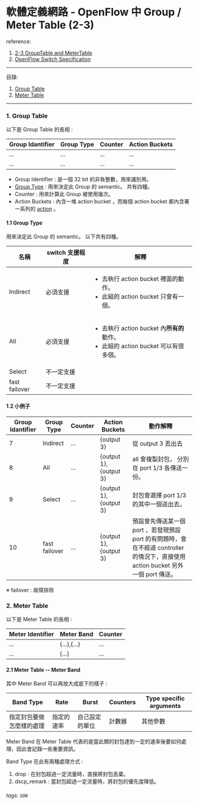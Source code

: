 # 軟體定義網路 - OpenFlow 中 Group / Meter Table (2-3)

reference:

1. [2-3 GroupTable and MeterTable](https://www.youtube.com/watch?v=kHdym8hVeFs)
2. [OpenFlow Switch Specification](https://opennetworking.org/wp-content/uploads/2014/10/openflow-switch-v1.3.5.pdf)

----

目錄:

1. [Group Table](#1-Group-Table) 
2. [Meter Table](#2-Meter-Table)

---

### 1. Group Table

以下是 Group Table 的長相 :

| Group Idantifier | Group Type | Counter | Action Buckets|
| -------- | -------- | -------- | -------- |
| ... |... |... |... |
| ... |... |... |... |

* Group Identifier : 是一個 32 bit 的非負整數，用來識別用。
* [Group Type](#11-Group-Type) : 用來決定此 Group 的 semantic。 共有四種。
* Counter : 用來計算此 Group 被使用幾次。
* Action Buckets : 內含一堆 action bucket ，而每個 action bucket 都內含著一系列的 [action](https://hackmd.io/@91UWhfTFSYS7v0K-bURk6A/rylyjGUni#switch-processing) 。

#### 1.1 Group Type
用來決定此 Group 的 semantic。 以下共有四種。



| 名稱 | switch 支援程度 | 解釋 |
| -------- | -------- | -------- |
|  Indirect    |  必須支援   |   <ul style='list-style-position:outside;'><li>去執行 action bucket 裡面的動作。</li><li>此組的 action bucket 只會有一個。</li> </ul>|
|All|  必須支援   |<ul style='list-style-position:outside;'> <li>去執行 action bucket 內**所有的**動作。</li> <li>此組的 action bucket 可以有很多個。</li> </ul>|
|Select|  不一定支援   ||
|fast failover|  不一定支援   ||

#### 1.2 小例子

| Group Idantifier | Group Type | Counter | Action Buckets| 動作解釋 |
| -------- | -------- | -------- | -------- | -------- |
| 7 |Indirect |... |{output 3} | 從 output 3 丟出去 | 
| 8 |All |... |{output 1}, {output 3} | all 會複製封包， 分別在 port 1/3 各傳送一份。|
| 9 |Select |... |{output 1}, {output 3} | 封包會選擇 port 1/3 的其中一個送出去。 |
| 10 |fast failover |... |{output 1}, {output 3} | 預設會先傳送某一個 port ，若發現預設 port 的有問題時，會在不經過 controller 的情況下，直接使用 action bucket 另外一個 port 傳送。|

※ failover : 故障排除


### 2. Meter Table

以下是 Meter Table 的長相 : 

| Meter Identifier | Meter Band | Counter |
| -------- | -------- | -------- |
| ... |{...},{...} |... |
| ... |{...} |... |

#### 2.1 Meter Table -- Meter Band

其中 Meter Band 可以再放大成底下的樣子 : 

| Band Type| Rate     | Burst    | Counters | Type specific arguments |
| -------- | -------- | -------- | -------- | -------- |
| 指定封包要做怎麼樣的處理 | 指定的速率 | 自己設定的單位 | 計數器 |  其他參數|

Meter Band 在 Meter Table 代表的是當此類的封包達到一定的速率後要如何處理，因此會記錄一些重要資訊。

Band Type 在此有兩種處理方式 :

1. drop : 在封包超過一定流量時，直接將封包丟棄。
2. dscp_remark : 當封包超過一定流量時，將封包的優先度降低。




###### tags: `SDN`